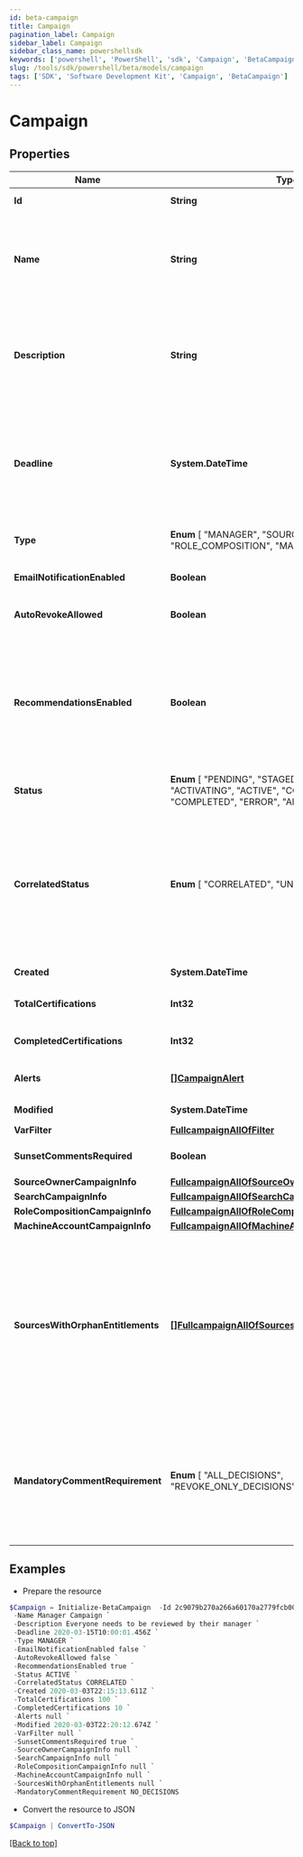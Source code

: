 ```yaml
---
id: beta-campaign
title: Campaign
pagination_label: Campaign
sidebar_label: Campaign
sidebar_class_name: powershellsdk
keywords: ['powershell', 'PowerShell', 'sdk', 'Campaign', 'BetaCampaign']
slug: /tools/sdk/powershell/beta/models/campaign
tags: ['SDK', 'Software Development Kit', 'Campaign', 'BetaCampaign']
---
```


# Campaign

## Properties

| Name | Type | Description | Notes |
| --- | --- | --- | --- |
| **Id** | **String** | Id of the campaign | [optional] [readonly] |
| **Name** | **String** | The campaign name. If this object is part of a template, special formatting applies; see the `/campaign-templates/{id}/generate` endpoint documentation for details. | [required] |
| **Description** | **String** | The campaign description. If this object is part of a template, special formatting applies; see the `/campaign-templates/{id}/generate` endpoint documentation for details. | [required] |
| **Deadline** | **System.DateTime** | The campaign's completion deadline. This date must be in the future in order to activate the campaign. If you try to activate a campaign with a deadline of today or in the past, you will receive a 400 error response. | [optional] |
| **Type** | **Enum** [ "MANAGER", "SOURCE_OWNER", "SEARCH", "ROLE_COMPOSITION", "MACHINE_ACCOUNT" ] | The type of campaign. Could be extended in the future. | [required] |
| **EmailNotificationEnabled** | **Boolean** | Enables email notification for this campaign | [optional] [default to $false] |
| **AutoRevokeAllowed** | **Boolean** | Allows auto revoke for this campaign | [optional] [default to $false] |
| **RecommendationsEnabled** | **Boolean** | Enables IAI for this campaign. Accepts true even if the IAI product feature is off. If IAI is turned off then campaigns generated from this template will indicate false. The real value will then be returned if IAI is ever enabled for the org in the future. | [optional] [default to $false] |
| **Status** | **Enum** [ "PENDING", "STAGED", "CANCELING", "ACTIVATING", "ACTIVE", "COMPLETING", "COMPLETED", "ERROR", "ARCHIVED" ] | The campaign's current status. | [optional] [readonly] |
| **CorrelatedStatus** | **Enum** [ "CORRELATED", "UNCORRELATED" ] | The correlatedStatus of the campaign. Only SOURCE_OWNER campaigns can be Uncorrelated. An Uncorrelated certification campaign only includes Uncorrelated identities (An identity is uncorrelated if it has no accounts on an authoritative source). | [optional] |
| **Created** | **System.DateTime** | Created time of the campaign | [optional] [readonly] |
| **TotalCertifications** | **Int32** | The total number of certifications in this campaign. | [optional] [readonly] |
| **CompletedCertifications** | **Int32** | The number of completed certifications in this campaign. | [optional] [readonly] |
| **Alerts** | [**[]CampaignAlert**](campaign-alert) | A list of errors and warnings that have accumulated. | [optional] [readonly] |
| **Modified** | **System.DateTime** | Modified time of the campaign | [optional] [readonly] |
| **VarFilter** | [**FullcampaignAllOfFilter**](fullcampaign-all-of-filter) |  | [optional] |
| **SunsetCommentsRequired** | **Boolean** | Determines if comments on sunset date changes are required. | [optional] [default to $true] |
| **SourceOwnerCampaignInfo** | [**FullcampaignAllOfSourceOwnerCampaignInfo**](fullcampaign-all-of-source-owner-campaign-info) |  | [optional] |
| **SearchCampaignInfo** | [**FullcampaignAllOfSearchCampaignInfo**](fullcampaign-all-of-search-campaign-info) |  | [optional] |
| **RoleCompositionCampaignInfo** | [**FullcampaignAllOfRoleCompositionCampaignInfo**](fullcampaign-all-of-role-composition-campaign-info) |  | [optional] |
| **MachineAccountCampaignInfo** | [**FullcampaignAllOfMachineAccountCampaignInfo**](fullcampaign-all-of-machine-account-campaign-info) |  | [optional] |
| **SourcesWithOrphanEntitlements** | [**[]FullcampaignAllOfSourcesWithOrphanEntitlements**](fullcampaign-all-of-sources-with-orphan-entitlements) | A list of sources in the campaign that contain \""orphan entitlements\"" (entitlements without a corresponding Managed Attribute). An empty list indicates the campaign has no orphan entitlements. Null indicates there may be unknown orphan entitlements in the campaign (the campaign was created before this feature was implemented). | [optional] [readonly] |
| **MandatoryCommentRequirement** | **Enum** [ "ALL_DECISIONS", "REVOKE_ONLY_DECISIONS", "NO_DECISIONS" ] | Determines whether comments are required for decisions during certification reviews. You can require comments for all decisions, revoke-only decisions, or no decisions. By default, comments are not required for decisions. | [optional] |

## Examples

- Prepare the resource

```powershell
$Campaign = Initialize-BetaCampaign  -Id 2c9079b270a266a60170a2779fcb0007 `
 -Name Manager Campaign `
 -Description Everyone needs to be reviewed by their manager `
 -Deadline 2020-03-15T10:00:01.456Z `
 -Type MANAGER `
 -EmailNotificationEnabled false `
 -AutoRevokeAllowed false `
 -RecommendationsEnabled true `
 -Status ACTIVE `
 -CorrelatedStatus CORRELATED `
 -Created 2020-03-03T22:15:13.611Z `
 -TotalCertifications 100 `
 -CompletedCertifications 10 `
 -Alerts null `
 -Modified 2020-03-03T22:20:12.674Z `
 -VarFilter null `
 -SunsetCommentsRequired true `
 -SourceOwnerCampaignInfo null `
 -SearchCampaignInfo null `
 -RoleCompositionCampaignInfo null `
 -MachineAccountCampaignInfo null `
 -SourcesWithOrphanEntitlements null `
 -MandatoryCommentRequirement NO_DECISIONS
```

- Convert the resource to JSON

```powershell
$Campaign | ConvertTo-JSON
```

[[Back to top]](#)

